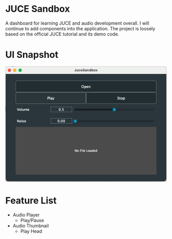 # JUCE Sandbox
A dashboard for learning JUCE and audio development overall. I will continue to add components into the application. The project is loosely based on the official JUCE tutorial and its demo code. 

# UI Snapshot
![UI Snapshot](Media/ui_screenshot_12262023.png)

# Feature List
- Audio Player
    - Play/Pause
- Audio Thumbnail
    - Play Head